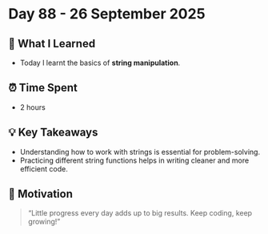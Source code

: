 # Day 88 - 26 September 2025

## 📖 What I Learned  
- Today I learnt the basics of **string manipulation**.  

## ⏰ Time Spent  
-  2 hours 

## 💡 Key Takeaways  
- Understanding how to work with strings is essential for problem-solving.  
- Practicing different string functions helps in writing cleaner and more efficient code.  

## 🚀 Motivation  
> “Little progress every day adds up to big results. Keep coding, keep growing!”  
